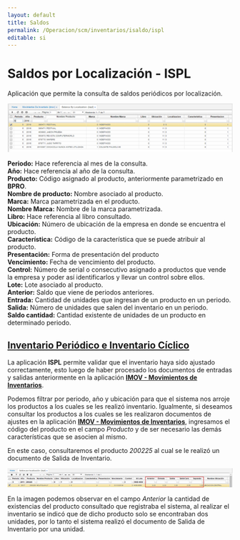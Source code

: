 ```yaml
---
layout: default
title: Saldos
permalink: /Operacion/scm/inventarios/isaldo/ispl
editable: si
---
```


# Saldos por Localización - ISPL

Aplicación que permite la consulta de saldos periódicos por localización.

![](ispl1.png)

**Periodo:**  Hace referencia al mes de la consulta.  
**Año:** Hace referencia al año de la consulta.  
**Producto:** Código asignado al producto, anteriormente parametrizado en **BPRO**.  
**Nombre de producto:** Nombre asociado al producto.  
**Marca:** Marca parametrizada en el producto.  
**Nombre Marca:** Nombre de la marca parametrizada.  
**Libro:** Hace referencia al libro consultado.  
**Ubicación:** Número de ubicación de la empresa en donde se encuentra el producto.  
**Característica:** Código de la característica que se puede atribuir al producto.  
**Presentación:** Forma de presentación del producto  
**Vencimiento:** Fecha de vencimiento del producto.  
**Control:** Número de serial o consecutivo asignado a productos que vende la empresa y poder así identificarlos y llevar un control sobre ellos.  
**Lote:** Lote asociado al producto.  
**Anterior:** Saldo que viene de periodos anteriores.  
**Entrada:** Cantidad de unidades que ingresan de un producto en un periodo.  
**Salida:** Número de unidades que salen del inventario en un periodo.  
**Saldo cantidad:** Cantidad existente de unidades de un producto en determinado periodo.  

## [Inventario Periódico e Inventario Cíclico](http://docs.oasiscom.com/Operacion/scm/inventarios/isaldo/ispl#inventario-periódico-e-inventario-cíclico)

La aplicación **ISPL** permite validar que el inventario haya sido ajustado correctamente, esto luego de haber procesado los documentos de entradas y salidas anteriormente en la aplicación [**IMOV - Movimientos de Inventarios**](http://docs.oasiscom.com/Operacion/scm/inventarios/imovimient/imov#inventario-periódico-e-inventario-cíclico).  

Podemos filtrar por periodo, año y ubicación para que el sistema nos arroje los productos a los cuales se les realizó inventario. Igualmente, si deseamos consultar los productos a los cuales se les realizaron documentos de ajustes en la aplicación [**IMOV - Movimientos de Inventarios**](http://docs.oasiscom.com/Operacion/scm/inventarios/imovimient/imov#inventario-periódico-e-inventario-cíclico), ingresamos el código del producto en el campo _Producto_ y de ser necesario las demás características que se asocien al mismo.  

En este caso, consultaremos el producto _200225_ al cual se le realizó un documento de Salida de Inventario.  

![](ispl2.png)

En la imagen podemos observar en el campo _Anterior_ la cantidad de existencias del producto consultado que registraba el sistema, al realizar el inventario se indicó que de dicho producto solo se encontraban dos unidades, por lo tanto el sistema realizó el documento de Salida de Inventario por una unidad.  







